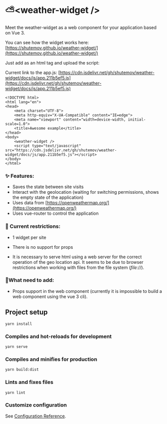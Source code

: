 # ⛅\<weather-widget \/\>
Meet the weather-widget as a web component for your application based on Vue 3.   

You can see how the widget works here: [https://shutemov.github.io/weather-widget/](https://shutemov.github.io/weather-widget/)  

Just add <weather-widget /> as an html tag and upload the script:


Current link to the app.js: [https://cdn.jsdelivr.net/gh/shutemov/weather-widget/docs/js/app.211b5ef5.js](https://cdn.jsdelivr.net/gh/shutemov/weather-widget/docs/js/app.211b5ef5.js)  

```
<!DOCTYPE html>
<html lang="en">
<head>
    <meta charset="UTF-8">
    <meta http-equiv="X-UA-Compatible" content="IE=edge">
    <meta name="viewport" content="width=device-width, initial-scale=1.0">
    <title>Awesome example</title>
</head>
<body>
    <weather-widget />
    <script type="text/javascript" src="https://cdn.jsdelivr.net/gh/shutemov/weather-widget/docs/js/app.211b5ef5.js"></script>
</body>
</html>
```

### ✨ Features:
+ Saves the state between site visits
+ Interact with the geolocation (waiting for switching permissions, shows the empty state of the application)
+ Uses data from [https://openweathermap.org/](https://openweathermap.org/)
+ Uses vue-router to control the application

### 🚧 Current restrictions:
+ 1 widget per site
+ There is no support for props

+ It is necessary to serve html using a web server for the correct operation of the geo location api. It seems to be due to browser restrictions when working with files from the file system (_file:_//).

### 🔨What need to add:  
+ Props support in the web component (currently it is impossible to build a web component using the vue 3 cli).

## Project setup
```
yarn install
```

### Compiles and hot-reloads for development
```
yarn serve
```

### Compiles and minifies for production
```
yarn build:dist 
```

### Lints and fixes files
```
yarn lint
```

### Customize configuration
See [Configuration Reference](https://cli.vuejs.org/config/).

